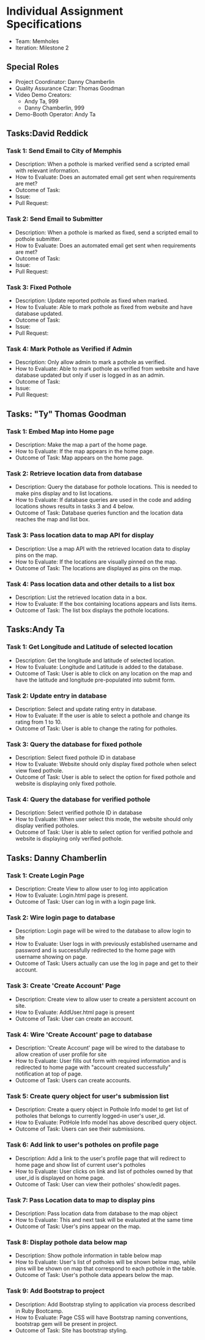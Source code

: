 # Individual Assignment Specifications

- Team: Memholes
- Iteration: Milestone 2

## Special Roles

- Project Coordinator: Danny Chamberlin
- Quality Assurance Czar: Thomas Goodman
- Video Demo Creators:
  - Andy Ta, 999
  - Danny Chamberlin, 999
- Demo-Booth Operator: Andy Ta

## Tasks:David Reddick

### Task 1: Send Email to City of Memphis

- Description: When a pothole is marked verified send a scripted email with relevant information.
- How to Evaluate: Does an automated email get sent when requirements are met?
- Outcome of Task: 
- Issue:
- Pull Request: 

### Task 2: Send Email to Submitter

- Description: When a pothole is marked as fixed, send a scripted email to pothole submitter.
- How to Evaluate: Does an automated email get sent when requirements are met?
- Outcome of Task: 
- Issue:
- Pull Request: 

### Task 3: Fixed Pothole

- Description: Update reported pothole as fixed when marked.
- How to Evaluate: Able to mark pothole as fixed from website and have database updated.
- Outcome of Task:
- Issue:
- Pull Request: 

### Task 4: Mark Pothole as Verified if Admin

- Description: Only allow admin to mark a pothole as verified.
- How to Evaluate: Able to mark pothole as verified from website and have database updated but only if user is logged in as an admin.
- Outcome of Task: 
- Issue:
- Pull Request: 

## Tasks: "Ty" Thomas Goodman

### Task 1: Embed Map into Home page

- Description: Make the map a part of the home page.
- How to Evaluate: If the map appears in the home page.
- Outcome of Task: Map appears on the home page.

### Task 2: Retrieve location data from database

- Description: Query the database for pothole locations. This is needed to make pins display and to list locations.
- How to Evaluate: If database queries are used in the code and adding locations shows results in tasks 3 and 4 below.
- Outcome of Task: Database queries function and the location data reaches the map and list box.

### Task 3: Pass location data to map API for display

- Description: Use a map API with the retrieved location data to display pins on the map.
- How to Evaluate: If the locations are visually pinned on the map.
- Outcome of Task: The locations are displayed as pins on the map.

### Task 4: Pass location data and other details to a list box

- Description: List the retrieved location data in a box.
- How to Evaluate: If the box containing locations appears and lists items.
- Outcome of Task: The list box displays the pothole locations.

## Tasks:Andy Ta

### Task 1: Get Longitude and Latitude of selected location

- Description: Get the longitude and latitude of selected location.
- How to Evaluate: Longitude and Latitude is added to the database.
- Outcome of Task: User is able to click on any location on the map and have the latitude and longitude pre-populated into submit form.

### Task 2: Update entry in database

- Description: Select and update rating entry in database.
- How to Evaluate: If the user is able to select a pothole and change its rating from 1 to 10.
- Outcome of Task: User is able to change the rating for potholes.

### Task 3: Query the database for fixed pothole

- Description: Select fixed pothole ID in database
- How to Evaluate: Website should only display fixed pothole when select view fixed pothole.
- Outcome of Task: User is able to select the option for fixed pothole and website is displaying only fixed pothole.

### Task 4: Query the database for verified pothole

- Description: Select verified pothole ID in database
- How to Evaluate: When user select this mode, the website should only display verified potholes.
- Outcome of Task: User is able to select option for verified pothole and website is displaying only verified pothole.

## Tasks: Danny Chamberlin

### Task 1: Create Login Page

- Description: Create View to allow user to log into application
- How to Evaluate: Login.html page is present.
- Outcome of Task: User can log in with a login page link.

### Task 2: Wire login page to database

- Description: Login page will be wired to the database to allow login to site
- How to Evaluate: User logs in with previously established username and password and is successfully redirected to the home page with username showing on page.
- Outcome of Task: Users actually can use the log in page and get to their account.

### Task 3: Create 'Create Account' Page

- Description: Create view to allow user to create a persistent account on site.
- How to Evaluate: AddUser.html page is present
- Outcome of Task: User can create an account.

### Task 4: Wire 'Create Account' page to database

- Description: 'Create Account' page will be wired to the database to allow creation of user profile for site
- How to Evaluate: User fills out form with required information and is redirected to home page with "account created successfully" notification at top of page.
- Outcome of Task: Users can create accounts.

### Task 5: Create query object for user's submission list

- Description: Create a query object in Pothole Info model to get list of potholes that belongs to currently logged-in user's user_id.
- How to Evaluate: PotHole Info model has above described query object.
- Outcome of Task: Users can see their submissions.

### Task 6: Add link to user's potholes on profile page

- Description: Add a link to the user's profile page that will redirect to home page and show list of current user's potholes
- How to Evaluate: User clicks on link and list of potholes owned by that user_id is displayed on home page.
- Outcome of Task: User can view their potholes' show/edit pages.

### Task 7: Pass Location data to map to display pins

- Description: Pass location data from database to the map object
- How to Evaluate: This and next task will be evaluated at the same time
- Outcome of Task: User's pins appear on the map.

### Task 8: Display pothole data below map

- Description: Show pothole information in table below map
- How to Evaluate: User's list of potholes will be shown below map, while pins will be shown on map that correspond to each pothole in the table.
- Outcome of Task: User's pothole data appears below the map.

### Task 9: Add Bootstrap to project

- Description: Add Bootstrap styling to application via process described in Ruby Bootcamp.
- How to Evaluate: Page CSS will have Bootstrap naming conventions, bootstrap gem will be present in project.
- Outcome of Task: Site has bootstrap styling.